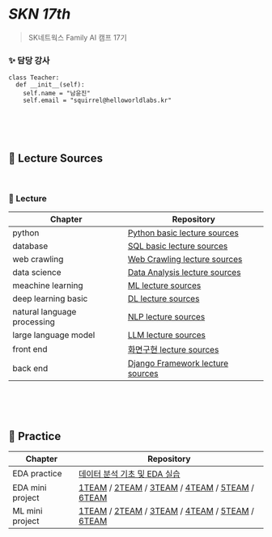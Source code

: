 # _SKN 17th_
> SK네트웍스 Family AI 캠프 17기

### ✨  담당 강사 
```
class Teacher:
  def __init__(self):
    self.name = "남윤진"
    self.email = "squirrel@helloworldlabs.kr"
```

<br><br><br>

## 🔎 Lecture Sources

<br>

### 🌟 Lecture

| Chapter | Repository |
| ------ | ------ |
| python | [Python basic lecture sources](https://github.com/Encore-SKN-17/python_basic.git) |
| database | [SQL basic lecture sources](https://github.com/Encore-SKN-17/database.git) |
| web crawling | [Web Crawling lecture sources](https://github.com/Encore-SKN-17/web_crawling.git) |
| data science | [Data Analysis lecture sources](https://github.com/Encore-SKN-17/data_analysis.git) |
| meachine learning | [ML lecture sources](https://github.com/Encore-SKN-17/machine_learning.git) |
| deep learning basic | [DL lecture sources](https://github.com/Encore-SKN-17/deep_learning.git) |
| natural language processing | [NLP lecture sources](https://github.com/Encore-SKN-17/natural_language_processing.git) |
| large language model | [LLM lecture sources](https://github.com/Encore-SKN-17/large_language_model.git) |
| front end | [화면구현 lecture sources](https://github.com/Encore-SKN-17/front_end.git) |
| back end | [Django Framework lecture sources](https://github.com/Encore-SKN-17/back_end.git) |

<br><br><br>

## 🔎 Practice

| Chapter | Repository |
| ------ | ------ |
| EDA practice | [데이터 분석 기초 및 EDA 실습](https://github.com/Encore-SKN-17/eda_practice) |
| EDA mini project | [1TEAM](https://github.com/Encore-SKN-17/EDA_MINI_1TEAM) / [2TEAM](https://github.com/Encore-SKN-17/EDA_MINI_2TEAM) / [3TEAM](https://github.com/Encore-SKN-17/EDA_MINI_3TEAM) / [4TEAM](https://github.com/Encore-SKN-17/EDA_MINI_4TEAM) / [5TEAM](https://github.com/Encore-SKN-17/EDA_MINI_5TEAM) / [6TEAM](https://github.com/Encore-SKN-17/EDA_MINI_6TEAM) |
| ML mini project | [1TEAM](https://github.com/Encore-SKN-17/ML_MINI_1TEAM) / [2TEAM](https://github.com/Encore-SKN-17/ML_MINI_2TEAM) / [3TEAM](https://github.com/Encore-SKN-17/ML_MINI_3TEAM) / [4TEAM](https://github.com/Encore-SKN-17/ML_MINI_4TEAM) / [5TEAM](https://github.com/Encore-SKN-17/ML_MINI_5TEAM) / [6TEAM](https://github.com/Encore-SKN-17/ML_MINI_6TEAM) |

